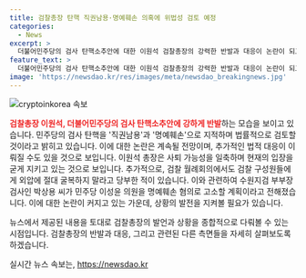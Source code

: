 ```yaml
---
title: 검찰총장 탄핵 직권남용·명예훼손 의혹에 위법성 검토 예정
categories:
  - News
excerpt: >
  더불어민주당의 검사 탄핵소추안에 대한 이원석 검찰총장의 강력한 반발과 대응이 논란이 되고 있습니다. 이 총장은 직권남용과 명예훼손을 주장하며 법률적 검토를 예고했고, 민주당의 탄핵 추진에 대한 국회 의결을 강조하며 사퇴 가능성을 일축했습니다. 또한, 박상용 수원지검 부부장검사의 명예훼손 혐의 고소 등 추가적인 법적 대응 가능성도 제기되고 있습니다. 이번 논란은 민주당과 검찰 간의 강경한 대치 상황을 더욱 야심차게 예고하고 있습니다.
feature_text: >
  더불어민주당의 검사 탄핵소추안에 대한 이원석 검찰총장의 강력한 반발과 대응이 논란이 되고 있습니다. 이 총장은 직권남용과 명예훼손을 주장하며 법률적 검토를 예고했고, 민주당의 탄핵 추진에 대한 국회 의결을 강조하며 사퇴 가능성을 일축했습니다. 또한, 박상용 수원지검 부부장검사의 명예훼손 혐의 고소 등 추가적인 법적 대응 가능성도 제기되고 있습니다. 이번 논란은 민주당과 검찰 간의 강경한 대치 상황을 더욱 야심차게 예고하고 있습니다.
image: 'https://newsdao.kr/res/images/meta/newsdao_breakingnews.jpg'
---
```


<p><img src="https://newsdao.kr/res/images/meta/newsdao_breakingnews.jpg" alt="cryptoinkorea 속보" /></p>

<p><b><span style="color: #ee2323;">검찰총장 이원석, 더불어민주당의 검사 탄핵소추안에 강하게 반발</span></b>하는 모습을 보이고 있습니다. 민주당의 검사 탄핵을 '직권남용'과 '명예훼손'으로 지적하며 법률적으로 검토할 것이라고 밝히고 있습니다. 이에 대한 논란은 계속될 전망이며, 추가적인 법적 대응이 이뤄질 수도 있을 것으로 보입니다. 이원석 총장은 사퇴 가능성을 일축하며 현재의 입장을 굳게 지키고 있는 것으로 보입니다. 추가적으로, 검찰 월례회의에서도 검찰 구성원들에게 외압에 절대 굴복하지 말라고 당부한 적이 있습니다. 이와 관련하여 수원지검 부부장검사인 박상용 씨가 민주당 이성윤 의원을 명예훼손 혐의로 고소할 계획이라고 전해졌습니다. 이에 대한 논란이 커지고 있는 가운데, 상황의 발전을 지켜볼 필요가 있습니다. </p>

<p>뉴스에서 제공된 내용을 토대로 검찰총장의 발언과 상황을 종합적으로 다뤄볼 수 있는 시점입니다. 검찰총장의 반발과 대응, 그리고 관련된 다른 측면들을 자세히 살펴보도록 하겠습니다.</p>
실시간 뉴스 속보는, <a href="https://newsdao.kr" rel="dofollow">https://newsdao.kr</a>


